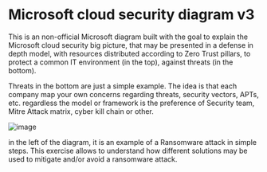 # Microsoft cloud security diagram v3

This is an non-official Microsoft diagram built with the goal to explain the Microsoft cloud security big picture, that may be presented in a defense in depth model, with resources distributed according to Zero Trust pillars, to protect a common IT environment (in the top), against threats (in the bottom).

Threats in the bottom are just a simple example. The idea is that each company map your own concerns regarding threats, security vectors, APTs, etc. regardless the model or framework is the preference of Security team, Mitre Attack matrix, cyber kill chain or other.

![image](https://github.com/rudneir2/msft_cloud_security_diagram_v3/assets/97529152/30e0d985-aa51-4008-bdaa-7305e0adc1b3)

in the left of the diagram, it is an example of a Ransomware attack in simple steps. This exercise allows to understand how different solutions may be used to mitigate and/or avoid a ransomware attack.
